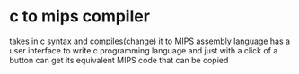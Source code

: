 # c to mips compiler 

takes in c syntax and compiles(change) it to MIPS assembly language
has a user interface to write c programming language and just with a click of a button can get its equivalent MIPS code that can be copied


